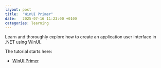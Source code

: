 ```yaml
---
layout: post
title:  "WinUI Primer"
date:   2025-07-16 11:23:00 +0100
categories: learning
---
```


Learn and thoroughly explore how to create an application user interface in .NET using WinUI. 

The tutorial starts here:

- [WinUI Primer](/stat/winui-primer/)
